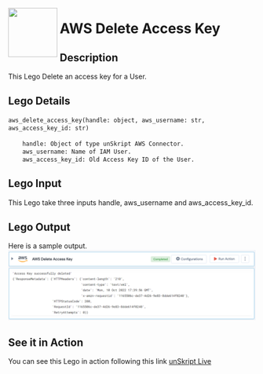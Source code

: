 [<img align="left" src="https://unskript.com/assets/favicon.png" width="100" height="100" style="padding-right: 5px">](https://unskript.com/assets/favicon.png) 
<h1>AWS Delete Access Key </h1>

## Description
This Lego Delete an access key for a User.


## Lego Details

    aws_delete_access_key(handle: object, aws_username: str, aws_access_key_id: str)

        handle: Object of type unSkript AWS Connector.
        aws_username: Name of IAM User.
        aws_access_key_id: Old Access Key ID of the User.

## Lego Input
This Lego take three inputs handle, aws_username and aws_access_key_id.

## Lego Output
Here is a sample output.
<img src="./1.png">

## See it in Action

You can see this Lego in action following this link [unSkript Live](https://us.app.unskript.io)